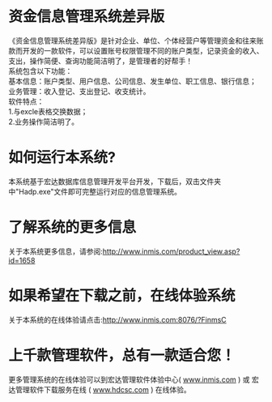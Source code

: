 # 资金信息管理系统差异版

《资金信息管理系统差异版》是针对企业、单位、个体经营户等管理资金和往来账款而开发的一款软件，可以设置账号权限管理不同的账户类型，记录资金的收入、支出，操作简便、查询功能简洁明了，是管理者的好帮手！   
系统包含以下功能：   
基本信息：账户类型、用户信息、公司信息、发生单位、职工信息、银行信息；   
业务管理：收入登记、支出登记、收支统计。  
 软件特点：   
 1.与excle表格交换数据；  
 2.业务操作简洁明了。   
 
# 如何运行本系统?

本系统基于宏达数据库信息管理开发平台开发，下载后，双击文件夹中"Hadp.exe"文件即可完整运行对应的信息管理系统。

# 了解系统的更多信息

关于本系统更多信息，请参阅:http://www.inmis.com/product_view.asp?id=1658

# 如果希望在下载之前，在线体验系统

关于本系统的在线体验请点击:http://www.inmis.com:8076/?FinmsC

# 上千款管理软件，总有一款适合您！

更多管理系统的在线体验可以到宏达管理软件体验中心( www.inmis.com ) 或 宏达管理软件下载服务在线 ( www.hdcsc.com ) 在线体验。

